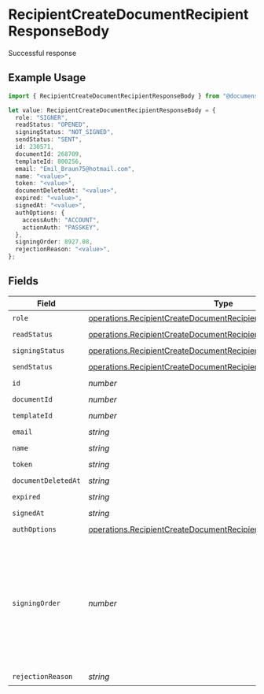 # RecipientCreateDocumentRecipientResponseBody

Successful response

## Example Usage

```typescript
import { RecipientCreateDocumentRecipientResponseBody } from "@documenso/sdk-typescript/models/operations";

let value: RecipientCreateDocumentRecipientResponseBody = {
  role: "SIGNER",
  readStatus: "OPENED",
  signingStatus: "NOT_SIGNED",
  sendStatus: "SENT",
  id: 230571,
  documentId: 268709,
  templateId: 800256,
  email: "Emil_Braun75@hotmail.com",
  name: "<value>",
  token: "<value>",
  documentDeletedAt: "<value>",
  expired: "<value>",
  signedAt: "<value>",
  authOptions: {
    accessAuth: "ACCOUNT",
    actionAuth: "PASSKEY",
  },
  signingOrder: 8927.08,
  rejectionReason: "<value>",
};
```

## Fields

| Field                                                                                                                                                    | Type                                                                                                                                                     | Required                                                                                                                                                 | Description                                                                                                                                              |
| -------------------------------------------------------------------------------------------------------------------------------------------------------- | -------------------------------------------------------------------------------------------------------------------------------------------------------- | -------------------------------------------------------------------------------------------------------------------------------------------------------- | -------------------------------------------------------------------------------------------------------------------------------------------------------- |
| `role`                                                                                                                                                   | [operations.RecipientCreateDocumentRecipientDocumentsRecipientsRole](../../models/operations/recipientcreatedocumentrecipientdocumentsrecipientsrole.md) | :heavy_check_mark:                                                                                                                                       | N/A                                                                                                                                                      |
| `readStatus`                                                                                                                                             | [operations.RecipientCreateDocumentRecipientReadStatus](../../models/operations/recipientcreatedocumentrecipientreadstatus.md)                           | :heavy_check_mark:                                                                                                                                       | N/A                                                                                                                                                      |
| `signingStatus`                                                                                                                                          | [operations.RecipientCreateDocumentRecipientSigningStatus](../../models/operations/recipientcreatedocumentrecipientsigningstatus.md)                     | :heavy_check_mark:                                                                                                                                       | N/A                                                                                                                                                      |
| `sendStatus`                                                                                                                                             | [operations.RecipientCreateDocumentRecipientSendStatus](../../models/operations/recipientcreatedocumentrecipientsendstatus.md)                           | :heavy_check_mark:                                                                                                                                       | N/A                                                                                                                                                      |
| `id`                                                                                                                                                     | *number*                                                                                                                                                 | :heavy_check_mark:                                                                                                                                       | N/A                                                                                                                                                      |
| `documentId`                                                                                                                                             | *number*                                                                                                                                                 | :heavy_check_mark:                                                                                                                                       | N/A                                                                                                                                                      |
| `templateId`                                                                                                                                             | *number*                                                                                                                                                 | :heavy_check_mark:                                                                                                                                       | N/A                                                                                                                                                      |
| `email`                                                                                                                                                  | *string*                                                                                                                                                 | :heavy_check_mark:                                                                                                                                       | N/A                                                                                                                                                      |
| `name`                                                                                                                                                   | *string*                                                                                                                                                 | :heavy_check_mark:                                                                                                                                       | N/A                                                                                                                                                      |
| `token`                                                                                                                                                  | *string*                                                                                                                                                 | :heavy_check_mark:                                                                                                                                       | N/A                                                                                                                                                      |
| `documentDeletedAt`                                                                                                                                      | *string*                                                                                                                                                 | :heavy_check_mark:                                                                                                                                       | N/A                                                                                                                                                      |
| `expired`                                                                                                                                                | *string*                                                                                                                                                 | :heavy_check_mark:                                                                                                                                       | N/A                                                                                                                                                      |
| `signedAt`                                                                                                                                               | *string*                                                                                                                                                 | :heavy_check_mark:                                                                                                                                       | N/A                                                                                                                                                      |
| `authOptions`                                                                                                                                            | [operations.RecipientCreateDocumentRecipientAuthOptions](../../models/operations/recipientcreatedocumentrecipientauthoptions.md)                         | :heavy_check_mark:                                                                                                                                       | N/A                                                                                                                                                      |
| `signingOrder`                                                                                                                                           | *number*                                                                                                                                                 | :heavy_check_mark:                                                                                                                                       | The order in which the recipient should sign the document. Only works if the document is set to sequential signing.                                      |
| `rejectionReason`                                                                                                                                        | *string*                                                                                                                                                 | :heavy_check_mark:                                                                                                                                       | N/A                                                                                                                                                      |